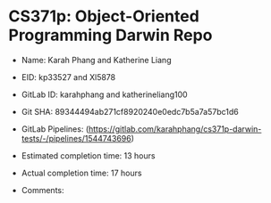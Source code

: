 # CS371p: Object-Oriented Programming Darwin Repo

* Name: Karah Phang and Katherine Liang

* EID: kp33527 and Xl5878

* GitLab ID: karahphang and katherineliang100

* Git SHA: 89344494ab271cf8920240e0edc7b5a7a57bc1d6

* GitLab Pipelines: (https://gitlab.com/karahphang/cs371p-darwin-tests/-/pipelines/1544743696)

* Estimated completion time: 13 hours

* Actual completion time: 17 hours

* Comments: 
